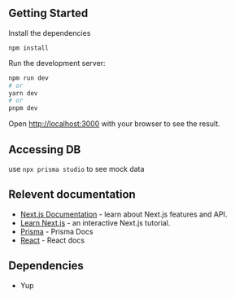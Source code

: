 ## Getting Started

Install the dependencies

`npm install`

Run the development server:

```bash
npm run dev
# or
yarn dev
# or
pnpm dev
```

Open [http://localhost:3000](http://localhost:3000) with your browser to see the result.

## Accessing DB

use
`npx prisma studio`
to see mock data

## Relevent documentation

- [Next.js Documentation](https://nextjs.org/docs) - learn about Next.js features and API.
- [Learn Next.js](https://nextjs.org/learn) - an interactive Next.js tutorial.
- [Prisma](https://www.prisma.io/docs/getting-started/setup-prisma/start-from-scratch/relational-databases-typescript-cockroachdb) - Prisma Docs
- [React](https://react.dev/) - React docs

## Dependencies

- Yup
